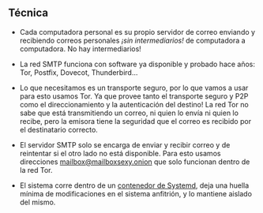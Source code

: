 
## Técnica

* Cada computadora personal es su propio servidor de correo enviando y recibiendo correos personales _¡sin intermediarios!_ de computadora a computadora.  No hay intermediarios!

* La red SMTP funciona con software ya disponible y probado hace años: Tor, Postfix, Dovecot, Thunderbird...

* Lo que necesitamos es un transporte seguro, por lo que vamos a usar para esto usamos Tor. Ya que provee tanto el transporte seguro y P2P como el direccionamiento y la autenticación del destino!  La red Tor no sabe que está transmitiendo un correo, ni quien lo envía ni quien lo recibe, pero la emisora tiene la seguridad que el correo es recibido por el destinatario correcto.

* El servidor SMTP solo se encarga de enviar y recibir correo y de reintentar si el otro lado no está disponible.  Para esto usamos direcciones mailbox@mailboxsexy.onion que solo funcionan dentro de la red Tor.

* El sistema corre dentro de un [contenedor de Systemd](https://www.freedesktop.org/software/systemd/man/systemd-nspawn.html), deja una huella mínima de modificaciones en el sistema anfitrión, y lo mantiene aislado del mismo.
